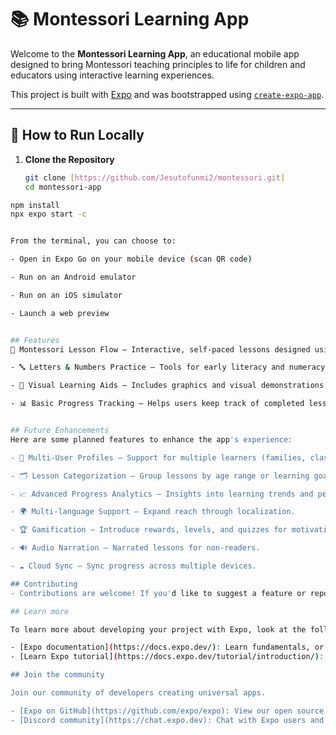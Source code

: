 # 📚 Montessori Learning App

Welcome to the **Montessori Learning App**, an educational mobile app designed to bring Montessori teaching principles to life for children and educators using interactive learning experiences.

This project is built with [Expo](https://expo.dev) and was bootstrapped using [`create-expo-app`](https://www.npmjs.com/package/create-expo-app).

---

## 🚀 How to Run Locally

1. **Clone the Repository**

   ```bash
   git clone [https://github.com/Jesutofunmi2/montessori.git]
   cd montessori-app
   
  ```bash
  npm install
  npx expo start -c


From the terminal, you can choose to:

- Open in Expo Go on your mobile device (scan QR code)

- Run on an Android emulator

- Run on an iOS simulator

- Launch a web preview


## Features
🧠 Montessori Lesson Flow – Interactive, self-paced lessons designed using Montessori principles.

- 🔤 Letters & Numbers Practice – Tools for early literacy and numeracy development.

- 🎨 Visual Learning Aids – Includes graphics and visual demonstrations to enhance understanding.

- 📊 Basic Progress Tracking – Helps users keep track of completed lessons.


## Future Enhancements
  Here are some planned features to enhance the app's experience:

- 👤 Multi-User Profiles – Support for multiple learners (families, classrooms).

- 🗂️ Lesson Categorization – Group lessons by age range or learning goals.

- 📈 Advanced Progress Analytics – Insights into learning trends and performance.

- 🌍 Multi-language Support – Expand reach through localization.

- 🏆 Gamification – Introduce rewards, levels, and quizzes for motivation.

- 🔊 Audio Narration – Narrated lessons for non-readers.

- ☁️ Cloud Sync – Sync progress across multiple devices.

## Contributing
- Contributions are welcome! If you'd like to suggest a feature or report a bug, feel free to open an issue or submit a pull request.

## Learn more

To learn more about developing your project with Expo, look at the following resources:

- [Expo documentation](https://docs.expo.dev/): Learn fundamentals, or go into advanced topics with our [guides](https://docs.expo.dev/guides).
- [Learn Expo tutorial](https://docs.expo.dev/tutorial/introduction/): Follow a step-by-step tutorial where you'll create a project that runs on Android, iOS, and the web.

## Join the community

Join our community of developers creating universal apps.

- [Expo on GitHub](https://github.com/expo/expo): View our open source platform and contribute.
- [Discord community](https://chat.expo.dev): Chat with Expo users and ask questions.
